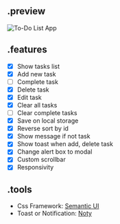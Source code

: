 ## .preview
![To-Do List App](https://i.ibb.co/h73STxF/screencapture-localhost-5500-2020-11-29-22-11-39.png)

## .features
- [x] Show tasks list
- [x] Add new task
- [ ] Complete task
- [x] Delete task
- [x] Edit task
- [x] Clear all tasks
- [ ] Clear complete tasks
- [x] Save on local storage
- [x] Reverse sort by id
- [x] Show message if not task
- [x] Show toast when add, delete task
- [x] Change alert box to modal
- [x] Custom scrollbar
- [x] Responsivity

## .tools
- Css Framework: [Semantic UI](https://semantic-ui.com)
- Toast or Notification: [Noty](https://ned.im/noty)